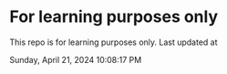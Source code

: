# For learning purposes only
This repo is for learning purposes only.
Last updated at

Sunday, April 21, 2024 10:08:17 PM

